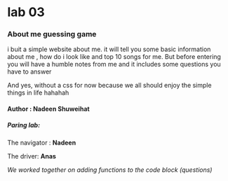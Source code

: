 # lab 03

### About me guessing game

i buit a simple website about me. it will tell you some basic information about me , how do i look like and top 10 songs for me. But before entering you will have a humble notes from me and it includes some questions you have to answer 

And yes, without a css for now because we all should enjoy the simple things in life hahahah

#### Author : Nadeen Shuweihat


##### Paring lab:
The navigator : **Nadeen**

The driver: **Anas**

*We worked together on adding functions to the code block (questions)*
